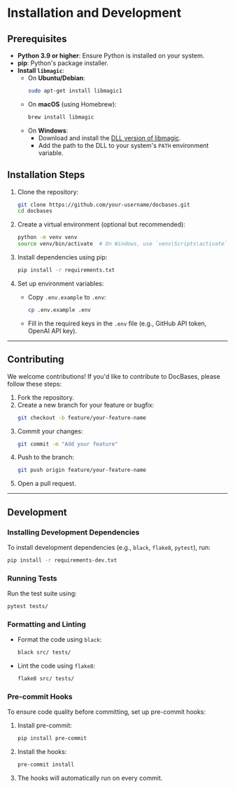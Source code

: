 # Installation and Development

## Prerequisites
- **Python 3.9 or higher**: Ensure Python is installed on your system.
- **pip**: Python's package installer.
- **Install `libmagic`**:
   - On **Ubuntu/Debian**:
     ```bash
     sudo apt-get install libmagic1
     ```
   - On **macOS** (using Homebrew):
     ```bash
     brew install libmagic
     ```
   - On **Windows**:
     - Download and install the [DLL version of libmagic](https://github.com/pidydx/libmagicwin64).
     - Add the path to the DLL to your system's `PATH` environment variable.

## Installation Steps
1. Clone the repository:
   ```bash
   git clone https://github.com/your-username/docbases.git
   cd docbases
   ```

2. Create a virtual environment (optional but recommended):
   ```bash
   python -m venv venv
   source venv/bin/activate  # On Windows, use `venv\Scripts\activate`
   ```

3. Install dependencies using pip:
   ```bash
   pip install -r requirements.txt
   ```

4. Set up environment variables:
   - Copy `.env.example` to `.env`:
     ```bash
     cp .env.example .env
     ```
   - Fill in the required keys in the `.env` file (e.g., GitHub API token, OpenAI API key).

---

## Contributing

We welcome contributions! If you'd like to contribute to DocBases, please follow these steps:
1. Fork the repository.
2. Create a new branch for your feature or bugfix:
   ```bash
   git checkout -b feature/your-feature-name
   ```
3. Commit your changes:
   ```bash
   git commit -m "Add your feature"
   ```
4. Push to the branch:
   ```bash
   git push origin feature/your-feature-name
   ```
5. Open a pull request.
----
## Development

### Installing Development Dependencies
To install development dependencies (e.g., `black`, `flake8`, `pytest`), run:
```bash
pip install -r requirements-dev.txt
```

### Running Tests
Run the test suite using:
```bash
pytest tests/
```

### Formatting and Linting
- Format the code using `black`:
  ```bash
  black src/ tests/
  ```

- Lint the code using `flake8`:
  ```bash
  flake8 src/ tests/
  ```

### Pre-commit Hooks
To ensure code quality before committing, set up pre-commit hooks:
1. Install pre-commit:
   ```bash
   pip install pre-commit
   ```
2. Install the hooks:
   ```bash
   pre-commit install
   ```
3. The hooks will automatically run on every commit.